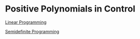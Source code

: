 # Positive Polynomials in Control


[Linear Programming](https://github.com/lacerdamj/posit_poly_control/blob/854036d4aa18593153c487562ee2a9b3cc008e3e/LinearProgramming.ipynb)

[Semidefinite Programming](https://github.com/lacerdamj/posit_poly_control/blob/f70440af9a0a81c9a9ebc025a390a0cf934534d4/Semidefiniteprogramming.ipynb)
